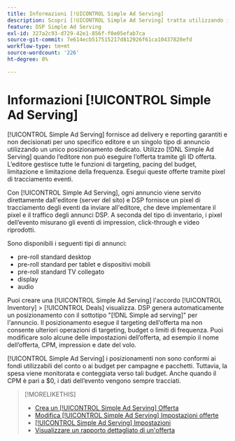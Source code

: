 ```yaml
---
title: Informazioni [!UICONTROL Simple Ad Serving]
description: Scopri [!UICONTROL Simple Ad Serving] tratta utilizzando i pixel di tracciamento degli eventi.
feature: DSP Simple Ad Serving
exl-id: 327a2c93-d729-42e1-856f-f0e05efab7ca
source-git-commit: 7e614ecb517515217d812926f61ca10437820efd
workflow-type: tm+mt
source-wordcount: '226'
ht-degree: 0%

---
```


# Informazioni [!UICONTROL Simple Ad Serving]

[!UICONTROL Simple Ad Serving] fornisce ad delivery e reporting garantiti e non decisionati per uno specifico editore e un singolo tipo di annuncio utilizzando un unico posizionamento dedicato. Utilizzo [!DNL Simple Ad Serving] quando l’editore non può eseguire l’offerta tramite gli ID offerta. L’editore gestisce tutte le funzioni di targeting, pacing del budget, limitazione e limitazione della frequenza. Esegui queste offerte tramite pixel di tracciamento eventi.

Con [!UICONTROL Simple Ad Serving], ogni annuncio viene servito direttamente dall&#39;editore (server del sito) e DSP fornisce un pixel di tracciamento degli eventi da inviare all&#39;editore, che deve implementare il pixel e il traffico degli annunci DSP. A seconda del tipo di inventario, i pixel dell’evento misurano gli eventi di impression, click-through e video riprodotti.

Sono disponibili i seguenti tipi di annunci:

* pre-roll standard desktop
* pre-roll standard per tablet e dispositivi mobili
* pre-roll standard TV collegato
* display
* audio

Puoi creare una [!UICONTROL Simple Ad Serving] l&#39;accordo [!UICONTROL Inventory] > [!UICONTROL Deals] visualizza. DSP genera automaticamente un posizionamento con il sottotipo &quot;[!DNL Simple ad serving]&quot; per l&#39;annuncio. Il posizionamento esegue il targeting dell’offerta ma non consente ulteriori operazioni di targeting, budget o limiti di frequenza. Puoi modificare solo alcune delle impostazioni dell’offerta, ad esempio il nome dell’offerta, CPM, impression e date del volo.<!-- If you need multiple tracking tags for a [!UICONTROL Simple Ad Serving] deal, create a duplicate deal. -->

[!UICONTROL Simple Ad Serving] i posizionamenti non sono conformi ai fondi utilizzabili del conto o ai budget per campagne e pacchetti. Tuttavia, la spesa viene monitorata e conteggiata verso tali budget. Anche quando il CPM è pari a $0, i dati dell’evento vengono sempre tracciati.

>[!MORELIKETHIS]
>
>* [Crea un [!UICONTROL Simple Ad Serving] Offerta](simple-deal-create.md)
>* [Modifica [!UICONTROL Simple Ad Serving] Impostazioni offerte](simple-deal-edit.md)
>* [[!UICONTROL Simple Ad Serving] Impostazioni](simple-deal-settings.md)
>* [Visualizzare un rapporto dettagliato di un&#39;offerta](/help/dsp/inventory/deal-view-report.md)


<!-- add back when reimplemented:
>* [View Event-Tracking Pixels for a [!UICONTROL Simple Ad Serving] Deal](simple-deal-show-pixels.md)
-->
